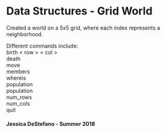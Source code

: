 # Data Structures - Grid World
Created a world on a 5x5 grid, where each index represents a neighborhood. <br />

Different commands include: <br />
    birth < row > < col > <br />
    death <id> <br />
    move <id> <target-row> <target-col> <br />
    members <row> <col> <br />
    whereis <id> <br />
    population <br />
    population <row> <col> <br />
    num_rows <br />
    num_cols <br />
    quit



#### Jessica DeStefano - Summer 2018
